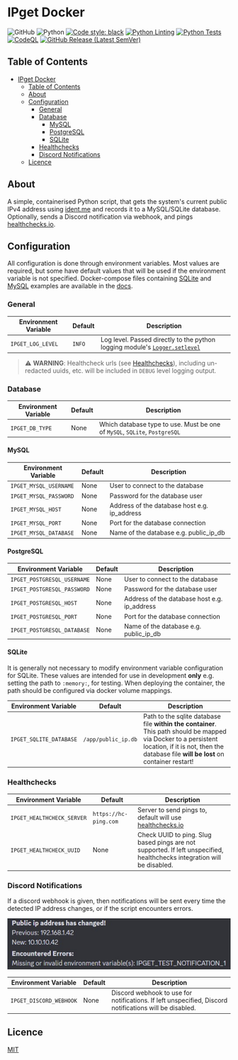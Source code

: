 # IPget Docker

![GitHub](https://img.shields.io/github/license/LunaPurpleSunshine/ipget?label=licence)
![Python](https://img.shields.io/github/pipenv/locked/python-version/LunaPurpleSunshine/ipget)
[![Code style: black](https://img.shields.io/badge/code%20style-black-000000.svg)](https://github.com/psf/black)
[![Python Linting](https://github.com/LunaPurpleSunshine/ipget/actions/workflows/python-lint.yml/badge.svg)](https://github.com/LunaPurpleSunshine/ipget/actions/workflows/python-lint.yml)
[![Python Tests](https://github.com/LunaPurpleSunshine/ipget/actions/workflows/python-tests.yml/badge.svg)](https://github.com/LunaPurpleSunshine/ipget/actions/workflows/python-tests.yml)
[![CodeQL](https://github.com/LunaPurpleSunshine/ipget/actions/workflows/codeql.yml/badge.svg)](https://github.com/LunaPurpleSunshine/ipget/actions/workflows/codeql.yml)
[![GitHub Release (Latest SemVer)](https://img.shields.io/github/v/release/LunaPurpleSunshine/ipget?sort=semver)](https://github.com/LunaPurpleSunshine/ipget-docker/releases)

## Table of Contents

- [IPget Docker](#ipget-docker)
  - [Table of Contents](#table-of-contents)
  - [About](#about)
  - [Configuration](#configuration)
    - [General](#general)
    - [Database](#database)
      - [MySQL](#mysql)
      - [PostgreSQL](#postgresql)
      - [SQLite](#sqlite)
    - [Healthchecks](#healthchecks)
    - [Discord Notifications](#discord-notifications)
  - [Licence](#licence)

## About

A simple, containerised Python script, that gets the system's current public IPv4 address using [ident.me](https://api.ident.me) and records it to a MySQL/SQLite database.
Optionally, sends a Discord notification via webhook, and pings [healthchecks.io](https://healthchecks.io/).

## Configuration

All configuration is done through environment variables. Most values are required, but some have default values that will be used if the environment variable is not specified.
Docker-compose files containing [SQLite](docs/sqlite-example-compose.yaml) and [MySQL](docs/mysql-example-compose.yaml) examples are available in the [docs](docs).

### General

| Environment Variable | Default | Description                                                                                                                                             |
| -------------------- | ------- | ------------------------------------------------------------------------------------------------------------------------------------------------------- |
| `IPGET_LOG_LEVEL`    | `INFO`  | Log level. Passed directly to the python logging module's [`Logger.setlevel`](https://docs.python.org/3.7/library/logging.html#logging.Logger.setLevel) |

>⚠️ **WARNING**:
Healthcheck urls (see [Healthchecks](#healthchecks)), including un-redacted uuids, etc. will be included in `DEBUG` level logging output.

### Database

| Environment Variable | Default | Description                                                                |
| -------------------- | ------- | -------------------------------------------------------------------------- |
| `IPGET_DB_TYPE`      | None    | Which database type to use. Must be one of `MySQL`, `SQLite`, `PostgreSQL` |

#### MySQL

| Environment Variable   | Default | Description                                  |
| ---------------------- | ------- | -------------------------------------------- |
| `IPGET_MYSQL_USERNAME` | None    | User to connect to the database              |
| `IPGET_MYSQL_PASSWORD` | None    | Password for the database user               |
| `IPGET_MYSQL_HOST`     | None    | Address of the database host e.g. ip_address |
| `IPGET_MYSQL_PORT`     | None    | Port for the database connection             |
| `IPGET_MYSQL_DATABASE` | None    | Name of the database e.g. public_ip_db       |

#### PostgreSQL

| Environment Variable        | Default | Description                                  |
| --------------------------- | ------- | -------------------------------------------- |
| `IPGET_POSTGRESQL_USERNAME` | None    | User to connect to the database              |
| `IPGET_POSTGRESQL_PASSWORD` | None    | Password for the database user               |
| `IPGET_POSTGRESQL_HOST`     | None    | Address of the database host e.g. ip_address |
| `IPGET_POSTGRESQL_PORT`     | None    | Port for the database connection             |
| `IPGET_POSTGRESQL_DATABASE` | None    | Name of the database e.g. public_ip_db       |

#### SQLite

It is generally not necessary to modify environment variable configuration for SQLite. These values are intended for use in development **only** e.g. setting the path to `:memory:`, for testing. When deploying the container, the path should be configured via docker volume mappings.

| Environment Variable    | Default             | Description                                                                                                                                                                                            |
| ----------------------- | ------------------- | ------------------------------------------------------------------------------------------------------------------------------------------------------------------------------------------------------ |
| `IPGET_SQLITE_DATABASE` | `/app/public_ip.db` | Path to the sqlite database file **within the container**. This path should be mapped via Docker to a persistent location, if it is not, then the database file **will be lost** on container restart! |

### Healthchecks

| Environment Variable       | Default               | Description                                                                                                             |
| -------------------------- | --------------------- | ----------------------------------------------------------------------------------------------------------------------- |
| `IPGET_HEALTHCHECK_SERVER` | `https://hc-ping.com` | Server to send pings to, default will use [healthchecks.io](https://healthchecks.io)                                    |
| `IPGET_HEALTHCHECK_UUID`   | None                  | Check UUID to ping. Slug based pings are not supported. If left unspecified, healthchecks integration will be disabled. |

### Discord Notifications

If a discord webhook is given, then notifications will be sent every time the detected IP address changes, or if the script encounters errors.

![Example discord notifications](docs/images/notifications.jpg "Example discord notifications")

| Environment Variable    | Default | Description                                                                                            |
| ----------------------- | ------- | ------------------------------------------------------------------------------------------------------ |
| `IPGET_DISCORD_WEBHOOK` | None    | Discord webhook to use for notifications. If left unspecified, Discord notifications will be disabled. |

## Licence

[MIT](LICENCE.txt)

